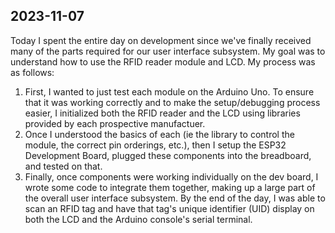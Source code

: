 ## 2023-11-07

Today I spent the entire day on development since we've finally received many of the parts required for our user interface subsystem. My goal was to understand how to use the RFID reader module and LCD. My process was as follows:

1. First, I wanted to just test each module on the Arduino Uno. To ensure that it was working correctly and to make the setup/debugging process easier, I initialized both the RFID reader and the LCD using libraries provided by each prospective manufactuer. 
2. Once I understood the basics of each (ie the library to control the module, the correct pin orderings, etc.), then I setup the ESP32 Development Board, plugged these components into the breadboard, and tested on that.
3. Finally, once components were working individually on the dev board, I wrote some code to integrate them together, making up a large part of the overall user interface subsystem. By the end of the day, I was able to scan an RFID tag and have that tag's unique identifier (UID) display on both the LCD and the Arduino console's serial terminal. 

